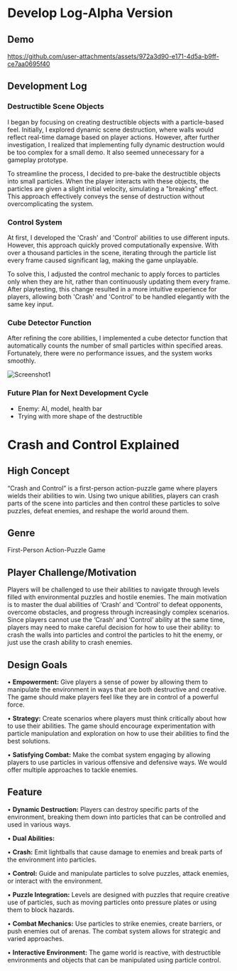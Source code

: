 # Develop Log-Alpha Version

## Demo


https://github.com/user-attachments/assets/972a3d90-e171-4d5a-b9ff-ce7aa0695f40


## Development Log

### **Destructible Scene Objects**

I began by focusing on creating destructible objects with a particle-based feel. Initially, I explored dynamic scene destruction, where walls would reflect real-time damage based on player actions. However, after further investigation, I realized that implementing fully dynamic destruction would be too complex for a small demo. It also seemed unnecessary for a gameplay prototype.

To streamline the process, I decided to pre-bake the destructible objects into small particles. When the player interacts with these objects, the particles are given a slight initial velocity, simulating a "breaking" effect. This approach effectively conveys the sense of destruction without overcomplicating the system.

### **Control System**

At first, I developed the 'Crash' and 'Control' abilities to use different inputs. However, this approach quickly proved computationally expensive. With over a thousand particles in the scene, iterating through the particle list every frame caused significant lag, making the game unplayable.

To solve this, I adjusted the control mechanic to apply forces to particles only when they are hit, rather than continuously updating them every frame. After playtesting, this change resulted in a more intuitive experience for players, allowing both 'Crash' and 'Control' to be handled elegantly with the same key input.

### **Cube Detector Function**

After refining the core abilities, I implemented a cube detector function that automatically counts the number of small particles within specified areas. Fortunately, there were no performance issues, and the system works smoothly.

![Screenshot1](https://github.com/user-attachments/assets/c78f44ac-00be-40f9-8d5b-2bf08c2cbb7c)

### Future Plan for Next Development Cycle

- Enemy: AI, model, health bar
- Trying with more shape of the destructible

# Crash and Control Explained

## High Concept

“Crash and Control” is a first-person action-puzzle game where players wields their abilities to win. Using two unique abilities, players can crash parts of the scene into particles and then control these particles to solve puzzles, defeat enemies, and reshape the world around them.

## Genre

First-Person Action-Puzzle Game

## **Player Challenge/Motivation**

Players will be challenged to use their abilities to navigate through levels filled with environmental puzzles and hostile enemies. The main motivation is to master the dual abilities of ‘Crash’ and ‘Control’ to defeat opponents, overcome obstacles, and progress through increasingly complex scenarios. Since players cannot use the ‘Crash’ and ‘Control’ ability at the same time, players may need to make careful decision for how to use their ability: to crash the walls into particles and control the particles to hit the enemy, or just use the crash ability to crash enemies.

## **Design Goals**

•	**Empowerment:** Give players a sense of power by allowing them to manipulate the environment in ways that are both destructive and creative. The game should make players feel like they are in control of a powerful force.

•	**Strategy:** Create scenarios where players must think critically about how to use their abilities. The game should encourage experimentation with particle manipulation and exploration on how to use their abilities to find the best solutions.

•	**Satisfying Combat:** Make the combat system engaging by allowing players to use particles in various offensive and defensive ways. We would offer multiple approaches to tackle enemies.

## Feature

•	**Dynamic Destruction:** Players can destroy specific parts of the environment, breaking them down into particles that can be controlled and used in various ways.

•	**Dual Abilities:**

•	**Crash:** Emit lightballs that cause damage to enemies and break parts of the environment into particles.

•	**Control:** Guide and manipulate particles to solve puzzles, attack enemies, or interact with the environment.

•	**Puzzle Integration:** Levels are designed with puzzles that require creative use of particles, such as moving particles onto pressure plates or using them to block hazards.

•	**Combat Mechanics:** Use particles to strike enemies, create barriers, or push enemies out of arenas. The combat system allows for strategic and varied approaches.

•	**Interactive Environment:** The game world is reactive, with destructible environments and objects that can be manipulated using particle control.
